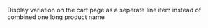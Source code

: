 Display variation on the cart page as a seperate line item instead of combined one long product name
